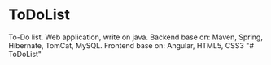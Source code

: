 # ToDoList
To-Do list. Web application, write on java. Backend base on: Maven, Spring, Hibernate, TomCat, MySQL. Frontend base on: Angular, HTML5, CSS3
"# ToDoList" 
